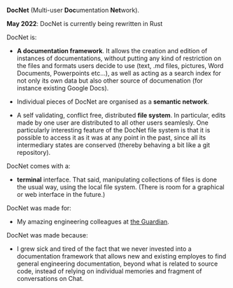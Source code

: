 **DocNet** (Multi-user **Doc**umentation **Net**work).

**May 2022**: DocNet is currently being rewritten in Rust

DocNet is: 

- **A documentation framework**. It allows the creation and edition of instances of documentations, without putting any kind of restriction on the files and formats users decide to use (text, .md files, pictures, Word Documents, Powerpoints etc...), as well as acting as a search index for not only its own data but also other source of documenation (for instance existing Google Docs).

- Individual pieces of DocNet are organised as a **semantic network**.

- A self validating, conflict free, distributed **file system**. In particular, edits made by one user are distributed to all other users seamlesly. One particularly interesting feature of the DocNet file system is that it is possible to access it as it was at any point in the past, since all its intermediary states are conserved (thereby behaving a bit like a git repository).

DocNet comes with a: 

- **terminal** interface. That said, manipulating collections of files is done the usual way, using the local file system. (There is room for a graphical or web interface in the future.)

DocNet was made for:

- My amazing engineering colleagues at [the Guardian](https://github.com/guardian). 

DocNet was made because:

- I grew sick and tired of the fact that we never invested into a documentation framework that allows new and existing employes to find general engineering documentation, beyond what is related to source code, instead of relying on individual memories and fragment of conversations on Chat.
